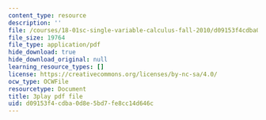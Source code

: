 ```yaml
---
content_type: resource
description: ''
file: /courses/18-01sc-single-variable-calculus-fall-2010/d09153f4cdba0d8e5bd7fe8cc14d646c_fK6cu99OSEU.pdf
file_size: 19764
file_type: application/pdf
hide_download: true
hide_download_original: null
learning_resource_types: []
license: https://creativecommons.org/licenses/by-nc-sa/4.0/
ocw_type: OCWFile
resourcetype: Document
title: 3play pdf file
uid: d09153f4-cdba-0d8e-5bd7-fe8cc14d646c
---
```

